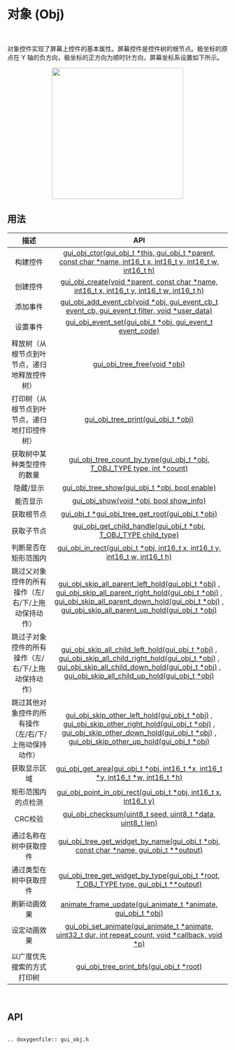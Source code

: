 # 对象 (Obj)

<br>

对象控件实现了屏幕上控件的基本属性。屏幕控件是控件树的根节点。极坐标的原点在 Y 轴的负方向，极坐标的正方向为顺时针方向，屏幕坐标系设置如下所示。
<br>

<center><img width="300" img src="https://foruda.gitee.com/images/1718762967150637512/872c46fa_13408154.png" /></center>

## 用法

|描述    |API       |
|:-------:|:-------:|
|构建控件    |[gui_obj_ctor(gui_obj_t *this, gui_obj_t *parent, const char *name, int16_t x, int16_t y, int16_t w, int16_t h)](#gui_obj_ctor)       |
|创建控件    |[gui_obj_create(void *parent, const char *name, int16_t x, int16_t y, int16_t w, int16_t h)](#gui_obj_create)       |
|添加事件    |[gui_obj_add_event_cb(void *obj, gui_event_cb_t event_cb, gui_event_t filter, void *user_data)](#gui_obj_add_event_cb)       |
|设置事件    |[gui_obj_event_set(gui_obj_t *obj, gui_event_t event_code)](#gui_obj_event_set)      |
|释放树（从根节点到叶节点，递归地释放控件树）    |[gui_obj_tree_free(void *obj)](#gui_obj_tree_free)       |
|打印树（从根节点到叶节点，递归地打印控件树）   |[gui_obj_tree_print(gui_obj_t *obj)](#gui_obj_tree_print)       |
|获取树中某种类型控件的数量   |[gui_obj_tree_count_by_type(gui_obj_t *obj, T_OBJ_TYPE type, int *count)](#gui_obj_tree_count_by_type)       |
|隐藏/显示   |[gui_obj_tree_show(gui_obj_t *obj, bool enable)](#gui_obj_tree_show)        |
|能否显示    |[gui_obj_show(void *obj, bool show_info)](#gui_obj_show)       |
|获取根节点    |[gui_obj_t *gui_obj_tree_get_root(gui_obj_t *obj)](#gui_obj_tree_get_root)       |
|获取子节点    |[gui_obj_get_child_handle(gui_obj_t *obj, T_OBJ_TYPE child_type)](#gui_obj_get_child_handle)       |
|判断是否在矩形范围内    |[gui_obj_in_rect(gui_obj_t *obj, int16_t x, int16_t y, int16_t w, int16_t h)](#gui_obj_in_rect)       |
|跳过父对象控件的所有操作（左/右/下/上拖动保持动作）    |[gui_obj_skip_all_parent_left_hold(gui_obj_t *obj)](#gui_obj_skip_all_parent_left_hold) , <br/> [gui_obj_skip_all_parent_right_hold(gui_obj_t *obj)](#gui_obj_skip_all_parent_right_hold) , <br/> [gui_obj_skip_all_parent_down_hold(gui_obj_t *obj)](#gui_obj_skip_all_parent_down_hold) , <br/> [gui_obj_skip_all_parent_up_hold(gui_obj_t *obj)](#gui_obj_skip_all_parent_up_hold)       |
|跳过子对象控件的所有操作（左/右/下/上拖动保持动作）    |[gui_obj_skip_all_child_left_hold(gui_obj_t *obj)](#gui_obj_skip_all_child_left_hold) , <br/> [gui_obj_skip_all_child_right_hold(gui_obj_t *obj)](#gui_obj_skip_all_child_right_hold) , <br/> [gui_obj_skip_all_child_down_hold(gui_obj_t *obj)](#gui_obj_skip_all_child_down_hold) , <br/> [gui_obj_skip_all_child_up_hold(gui_obj_t *obj)](#gui_obj_skip_all_child_up_hold)       |
|跳过其他对象控件的所有操作（左/右/下/上拖动保持动作）    |[gui_obj_skip_other_left_hold(gui_obj_t *obj)](#gui_obj_skip_other_left_hold) , <br/> [gui_obj_skip_other_right_hold(gui_obj_t *obj)](#gui_obj_skip_other_right_hold) , <br/> [gui_obj_skip_other_down_hold(gui_obj_t *obj)](#gui_obj_skip_other_down_hold) , <br/> [gui_obj_skip_other_up_hold(gui_obj_t *obj)](#gui_obj_skip_other_up_hold)       |
|获取显示区域    |[gui_obj_get_area(gui_obj_t *obj, int16_t *x, int16_t *y, int16_t *w, int16_t *h)](#gui_obj_get_area)       |
|矩形范围内的点检测    |[gui_obj_point_in_obj_rect(gui_obj_t *obj, int16_t x, int16_t y)](#gui_obj_point_in_obj_rect)       |
|CRC校验    |[gui_obj_checksum(uint8_t seed, uint8_t *data, uint8_t len)](#gui_obj_checksum)       |
|通过名称在树中获取控件    |[gui_obj_tree_get_widget_by_name(gui_obj_t *obj, const char *name, gui_obj_t **output)](#gui_obj_tree_get_widget_by_name)       |
|通过类型在树中获取控件    |[gui_obj_tree_get_widget_by_type(gui_obj_t *root, T_OBJ_TYPE type, gui_obj_t **output)](#gui_obj_tree_get_widget_by_type)       |
|刷新动画效果    |[animate_frame_update(gui_animate_t *animate, gui_obj_t *obj)](#animate_frame_update)       |
|设定动画效果    |[gui_obj_set_animate(gui_animate_t *animate, uint32_t dur, int repeat_count, void *callback, void *p)](#gui_obj_set_animate)       |
|以广度优先搜索的方式打印树    |[gui_obj_tree_print_bfs(gui_obj_t *root)](#gui_obj_tree_print_bfs)       |

<br>

## API

```eval_rst

.. doxygenfile:: gui_obj.h

```
